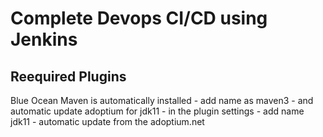 # Complete Devops CI/CD using Jenkins

## Reequired Plugins
Blue Ocean
Maven is automatically installed - add name as maven3 - and automatic update
adoptium for jdk11 - in the plugin settings - add name jdk11 - automatic update from the adoptium.net 
